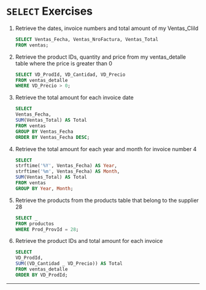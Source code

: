 # `SELECT` Exercises

1. Retrieve the dates, invoice numbers and total amount of my Ventas_CliId

   ```sql
   SELECT Ventas_Fecha, Ventas_NroFactura, Ventas_Total
   FROM ventas;
   ```

2. Retrieve the product IDs, quantity and price from my ventas_detalle table where the price is greater than 0

   ```sql
   SELECT VD_ProdId, VD_Cantidad, VD_Precio
   FROM ventas_detalle
   WHERE VD_Precio > 0;
   ```

3. Retrieve the total amount for each invoice date

   ```sql
   SELECT
   Ventas_Fecha,
   SUM(Ventas_Total) AS Total
   FROM ventas
   GROUP BY Ventas_Fecha
   ORDER BY Ventas_Fecha DESC;
   ```

4. Retrieve the total amount for each year and month for invoice number 4

   ```sql
   SELECT
   strftime('%Y', Ventas_Fecha) AS Year,
   strftime('%m', Ventas_Fecha) AS Month,
   SUM(Ventas_Total) AS Total
   FROM ventas
   GROUP BY Year, Month;
   ```

5. Retrieve the products from the products table that belong to the supplier 28

   ```sql
   SELECT _
   FROM productos
   WHERE Prod_ProvId = 28;
   ```

6. Retrieve the product IDs and total amount for each invoice

   ```sql
   SELECT
   VD_ProdId,
   SUM((VD_Cantidad _ VD_Precio)) AS Total
   FROM ventas_detalle
   ORDER BY VD_ProdId;
   ```

---
